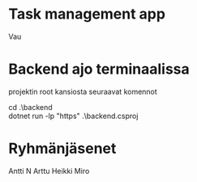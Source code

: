 # Task management app

Vau

# Backend ajo terminaalissa
projektin root kansiosta seuraavat komennot

cd .\backend\
dotnet run -lp "https" .\backend.csproj

# Ryhmänjäsenet

Antti N
Arttu
Heikki
Miro

